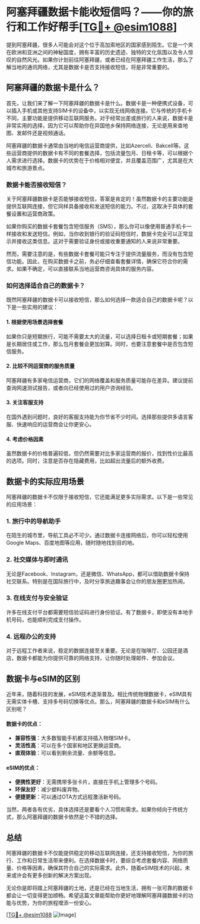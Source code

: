 # 阿塞拜疆数据卡能收短信吗？——你的旅行和工作好帮手[[TG💪+ @esim1088](https://t.me/s/esim1088)]

提到阿塞拜疆，很多人可能会对这个位于高加索地区的国家感到陌生。它是一个夹在欧洲和亚洲之间的神秘国度，拥有丰富的历史遗迹、独特的文化氛围以及令人惊叹的自然风光。如果你计划前往阿塞拜疆，或者已经在阿塞拜疆工作生活，那么了解当地的通讯网络，尤其是数据卡是否支持接收短信，将是非常重要的。

## 阿塞拜疆的数据卡是什么？

首先，让我们来了解一下阿塞拜疆的数据卡是什么。数据卡是一种便携式设备，可以插入手机或其他支持SIM卡的设备中，以实现无线网络连接。它与传统的手机卡不同，主要功能是提供移动互联网服务。对于经常出差或旅行的人来说，数据卡是非常实用的选择，因为它可以帮助你在异国他乡保持网络连接，无论是用来查地图、发邮件还是视频通话。

阿塞拜疆的数据卡通常由当地的电信运营商提供，比如Azercell、Bakcell等。这些运营商提供的数据卡有不同的套餐选择，包括流量包月、日租卡等，可以根据个人需求进行选择。数据卡的优势在于价格相对便宜，并且覆盖范围广，尤其是在大城市和旅游景点。

### 数据卡能否接收短信？

关于阿塞拜疆数据卡是否能够接收短信，答案是肯定的！虽然数据卡的主要功能是提供互联网连接，但它同样具备接收和发送短信的能力。不过，这取决于具体的套餐设置和运营商政策。

如果你购买的数据卡套餐包含短信服务（SMS），那么你可以像使用普通手机卡一样接收和发送短信。例如，当你收到银行的验证码短信时，数据卡完全可以正常显示并接收这类信息。这对于需要验证身份或接收重要通知的人来说非常重要。

然而，需要注意的是，有些数据卡套餐可能只专注于提供流量服务，而没有包含短信功能。因此，在购买数据卡之前，务必仔细查看套餐详情，确保它符合你的需求。如果不确定，可以直接联系当地运营商咨询具体的服务内容。

### 如何选择适合自己的数据卡？

既然阿塞拜疆的数据卡可以接收短信，那么如何选择一款适合自己的数据卡呢？以下是一些实用的建议：

#### 1. **根据使用场景选择套餐**
   如果你只是短期旅行，可能不需要太大的流量，可以选择日租卡或短期套餐；如果是长期居住或工作，那么包月套餐会更加划算。同时，也要注意套餐中是否包含短信服务。

#### 2. **比较不同运营商的服务质量**
   阿塞拜疆有多家电信运营商，它们的网络覆盖和服务质量可能存在差异。建议提前查询网速测试报告，或者向已经使用过的用户咨询经验。

#### 3. **关注客服支持**
   在国外遇到问题时，良好的客服支持能为你节省不少时间。选择那些提供多语言客服、快速响应的运营商会让你更安心。

#### 4. **考虑价格因素**
   虽然数据卡的价格普遍较低，但仍然需要对比多家运营商的报价，找到性价比最高的选项。同时，注意是否存在隐藏费用，比如超出流量后的额外收费。

## 数据卡的实际应用场景

阿塞拜疆的数据卡不仅限于接收短信，它还能满足更多实际需求。以下是一些常见的应用场景：

### 1. **旅行中的导航助手**
   在陌生的城市里，导航工具必不可少。通过数据卡连接网络后，你可以轻松使用Google Maps、百度地图等应用，随时随地找到目的地。

### 2. **社交媒体与即时通讯**
   无论是Facebook、Instagram，还是微信、WhatsApp，都可以借助数据卡保持社交联系。特别是在国际旅行中，及时分享旅途趣事会让你的朋友圈更加热闹。

### 3. **在线支付与安全验证**
   许多在线支付平台都需要短信验证码进行身份验证。有了数据卡，即使没有本地手机号码，也能顺利完成支付操作。

### 4. **远程办公的支持**
   对于远程工作者来说，稳定的数据连接至关重要。无论是在咖啡厅、公园还是酒店，数据卡都能为你提供可靠的网络支持，让你随时处理邮件、参加会议。

## 数据卡与eSIM的区别

近年来，随着科技的发展，eSIM技术逐渐普及。相比传统物理数据卡，eSIM具有无需实体卡槽、支持多号码切换等优点。那么，阿塞拜疆的数据卡和eSIM有什么区别呢？

#### 数据卡的优点：
- **兼容性强**：大多数智能手机都支持插入物理SIM卡。
- **灵活性高**：可以在多个国家和地区更换运营商。
- **直观体验**：可以看到剩余流量、余额等信息。

#### eSIM的优点：
- **便携性更好**：无需携带多张卡片，直接在手机上管理多个号码。
- **环保友好**：减少塑料废弃物。
- **便捷更新**：可以通过OTA方式远程激活新号码。

当然，两者各有优劣，具体选择还是要看个人习惯和需求。如果你倾向于传统方式，那么阿塞拜疆的数据卡依然是个不错的选择。

## 总结

阿塞拜疆的数据卡不仅能提供稳定的移动互联网连接，还支持接收短信，为你的旅行、工作和日常生活带来便利。在选择数据卡时，要综合考虑套餐内容、网络质量、价格等因素，确保其符合自己的实际需求。此外，随着eSIM技术的兴起，未来或许会有更多创新的解决方案出现。

无论你是即将踏上阿塞拜疆的土地，还是已经在当地生活，拥有一张可靠的数据卡都会让一切变得更加顺畅。希望这篇文章能帮助你更好地理解阿塞拜疆数据卡的功能与优势，为你的旅程增添一份安心。

[[TG💪+ @esim1088](https://t.me/s/esim1088) ![Image](https://i.postimg.cc/4NQfJmqS/Snipaste-2025-05-13-00-14-12.png)]